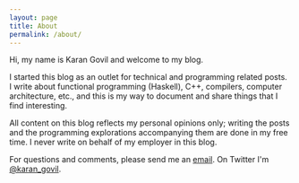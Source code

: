 ```yaml
---
layout: page
title: About
permalink: /about/
---
```


Hi, my name is Karan Govil and welcome to my blog.
    
I started this blog as an outlet for technical and programming related posts. I write about functional programming (Haskell), C++, compilers, computer architecture, etc., and this is my way to document and share things that I find interesting.

All content on this blog reflects my personal opinions only; writing the posts and the programming explorations accompanying them are done in my free time. I never write on behalf of my employer in this blog.

For questions and comments, please send me an [email](mailto:karangovil@gmail.com). On Twitter I'm [@karan_govil](https://twitter.com/karan_govil).
